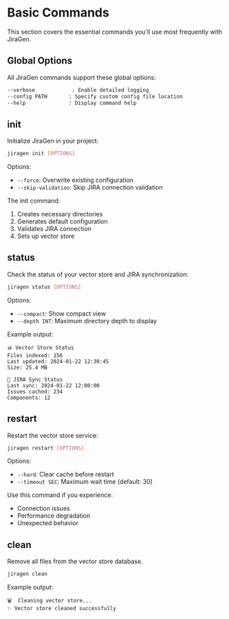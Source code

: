 # Basic Commands

This section covers the essential commands you'll use most frequently with JiraGen.

## Global Options

All JiraGen commands support these global options:

```bash
--verbose            : Enable detailed logging
--config PATH       : Specify custom config file location
--help              : Display command help
```

## init

Initialize JiraGen in your project:

```bash
jiragen init [OPTIONS]
```

Options:
- `--force`: Overwrite existing configuration
- `--skip-validation`: Skip JIRA connection validation

The init command:
1. Creates necessary directories
2. Generates default configuration
3. Validates JIRA connection
4. Sets up vector store

## status

Check the status of your vector store and JIRA synchronization:

```bash
jiragen status [OPTIONS]
```

Options:
- `--compact`: Show compact view
- `--depth INT`: Maximum directory depth to display

Example output:
```
📊 Vector Store Status
Files indexed: 156
Last updated: 2024-01-22 12:30:45
Size: 25.4 MB

🔄 JIRA Sync Status
Last sync: 2024-01-22 12:00:00
Issues cached: 234
Components: 12
```

## restart

Restart the vector store service:

```bash
jiragen restart [OPTIONS]
```

Options:
- `--hard`: Clear cache before restart
- `--timeout SEC`: Maximum wait time (default: 30)

Use this command if you experience:
- Connection issues
- Performance degradation
- Unexpected behavior

## clean

Remove all files from the vector store database.

```bash
jiragen clean
```

Example output:
```
🗑️  Cleaning vector store...
✨ Vector store cleaned successfully
```
